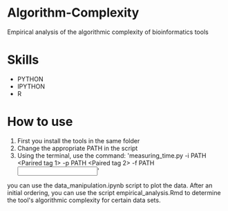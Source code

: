 # Algorithm-Complexity
Empirical analysis of the algorithmic complexity of bioinformatics tools

# Skills
- PYTHON
- IPYTHON
- R

# How to use
1. First you install the tools in the same folder
2. Change the appropriate PATH in the script
3. Using the terminal, use the command: 'measuring_time.py -i PATH <Parired tag 1> -p PATH <Paired tag 2> -f PATH <Input list.txt for FastUniq>'

you can use the data_manipulation.ipynb script to plot the data.
After an initial ordering, you can use the script
empirical_analysis.Rmd to determine the tool's algorithmic complexity for certain data sets.

